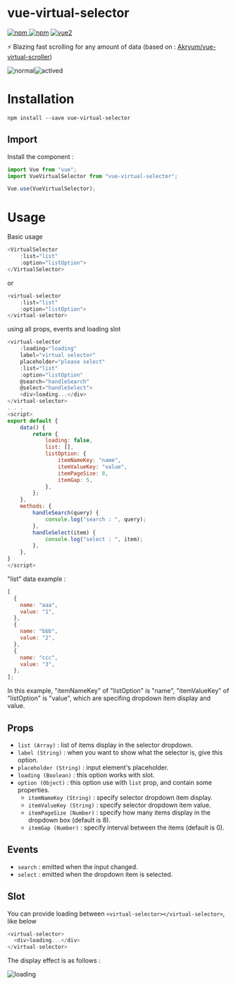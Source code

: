 # vue-virtual-selector

[![npm](https://img.shields.io/npm/v/vue-virtual-selector.svg) ![npm](https://img.shields.io/npm/dm/vue-virtual-selector.svg)](https://www.npmjs.com/package/vue-virtual-selector)
[![vue2](https://img.shields.io/badge/vue-2.x-brightgreen.svg)](https://vuejs.org/)

⚡️ Blazing fast scrolling for any amount of data (based on : [Akryum/vue-virtual-scroller](https://github.com/Akryum/vue-virtual-scroller))

![normal](https://raw.githubusercontent.com/skayi/vue-virtual-selector/master/img/normal.jpg)![actived](https://raw.githubusercontent.com/skayi/vue-virtual-selector/master/img/actived.jpg)

# Installation

```
npm install --save vue-virtual-selector
```

## Import

Install the component :

```javascript
import Vue from "vue";
import VueVirtualSelector from "vue-virtual-selector";

Vue.use(VueVirtualSelector);
```

# Usage

Basic usage

```javascript
<VirtualSelector
	:list="list"
	:option="listOption">
</VirtualSelector>
```

or

```javascript
<virtual-selector
	:list="list"
	:option="listOption">
</virtual-selector>
```

using all props, events and loading slot

```javascript
<virtual-selector
	:loading="loading"
	label="virtual selector"
	placeholder="please select"
	:list="list"
	:option="listOption"
	@search="handleSearch"
	@select="handleSelect">
	<div>loading...</div>
</virtual-selector>
. . .
<script>
export default {
	data() {
		return {
			loading: false,
			list: [],
			listOption: {
				itemNameKey: "name",
				itemValueKey: "value",
				itemPageSize: 8,
				itemGap: 5,
			},
		};
	},
	methods: {
		handleSearch(query) {
			console.log("search : ", query);
		},
		handleSelect(item) {
			console.log("select : ", item);
		},
	},
}
</script>
```

"list" data example :

```javascript
[
  {
    name: "aaa",
    value: "1",
  },
  {
    name: "bbb",
    value: "2",
  },
  {
    name: "ccc",
    value: "3",
  },
];
```

In this example, "itemNameKey" of "listOption" is "name", "itemValueKey" of "listOption" is "value", which are specifing dropdown item display and value.

## Props

- `list (Array)` : list of items display in the selector dropdown.
- `label (String)` : when you want to show what the selector is, give this option.
- `placeholder (String)` : input element's placeholder.
- `loading (Boolean)` : this option works with slot.
- `option (Object)` : this option use with `list` prop, and contain some properties.
  - `itemNameKey (String)` : specify selector dropdown item display.
  - `itemValueKey (String)` : specify selector dropdown item value.
  - `itemPageSize (Number)` : specify how many items display in the dropdown box (default is 8).
  - `itemGap (Number)` : specify interval between the items (default is 0).

## Events

- `search` : emitted when the input changed.
- `select` : emitted when the dropdown item is selected.

## Slot

You can provide loading between `<virtual-selector></virtual-selector>`, like below

```javascript
<virtual-selector>
  <div>loading...</div>
</virtual-selector>
```

The display effect is as follows :

![loading](https://raw.githubusercontent.com/skayi/vue-virtual-selector/master/img/loading.jpg)
